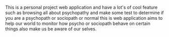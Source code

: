 This is a personal project web application and have a lot's of cool feature such as browsing all about psychopathy and make some test to determine if you are a psychopath or sociopath or normal this is web application aims to help our world to monitor how psycho or sociopath behave on certain things also make us be aware of our selves.
